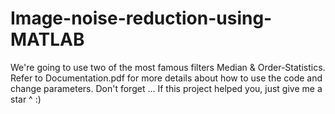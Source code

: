 # Image-noise-reduction-using-MATLAB
We're going to use two of the most famous filters Median &amp; Order-Statistics.
Refer to Documentation.pdf for more details about how to use the code and change parameters.
Don't forget ... If this project helped you, just give me a star ^ :)
